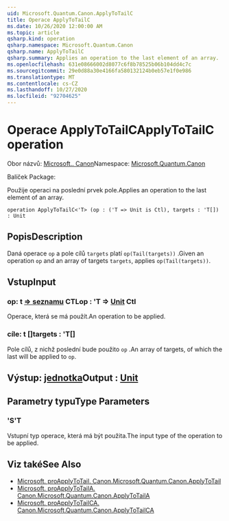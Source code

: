 ```yaml
---
uid: Microsoft.Quantum.Canon.ApplyToTailC
title: Operace ApplyToTailC
ms.date: 10/26/2020 12:00:00 AM
ms.topic: article
qsharp.kind: operation
qsharp.namespace: Microsoft.Quantum.Canon
qsharp.name: ApplyToTailC
qsharp.summary: Applies an operation to the last element of an array.
ms.openlocfilehash: 631e08666002d8077c6f8b78525b06b104dd4c7c
ms.sourcegitcommit: 29e0d88a30e4166fa580132124b0eb57e1f0e986
ms.translationtype: MT
ms.contentlocale: cs-CZ
ms.lasthandoff: 10/27/2020
ms.locfileid: "92704625"
---
```

# <a name="applytotailc-operation"></a><span data-ttu-id="82ada-102">Operace ApplyToTailC</span><span class="sxs-lookup"><span data-stu-id="82ada-102">ApplyToTailC operation</span></span>

<span data-ttu-id="82ada-103">Obor názvů: [Microsoft.. Canon](xref:Microsoft.Quantum.Canon)</span><span class="sxs-lookup"><span data-stu-id="82ada-103">Namespace: [Microsoft.Quantum.Canon](xref:Microsoft.Quantum.Canon)</span></span>

<span data-ttu-id="82ada-104">Balíček [](https://nuget.org/packages/)</span><span class="sxs-lookup"><span data-stu-id="82ada-104">Package: [](https://nuget.org/packages/)</span></span>


<span data-ttu-id="82ada-105">Použije operaci na poslední prvek pole.</span><span class="sxs-lookup"><span data-stu-id="82ada-105">Applies an operation to the last element of an array.</span></span>

```qsharp
operation ApplyToTailC<'T> (op : ('T => Unit is Ctl), targets : 'T[]) : Unit
```


## <a name="description"></a><span data-ttu-id="82ada-106">Popis</span><span class="sxs-lookup"><span data-stu-id="82ada-106">Description</span></span>

<span data-ttu-id="82ada-107">Daná operace `op` a pole cílů `targets` platí `op(Tail(targets))` .</span><span class="sxs-lookup"><span data-stu-id="82ada-107">Given an operation `op` and an array of targets `targets`, applies `op(Tail(targets))`.</span></span>

## <a name="input"></a><span data-ttu-id="82ada-108">Vstup</span><span class="sxs-lookup"><span data-stu-id="82ada-108">Input</span></span>

### <a name="op--t--unit-ctl"></a><span data-ttu-id="82ada-109">op: t [=> seznamu](xref:microsoft.quantum.lang-ref.unit) CTL</span><span class="sxs-lookup"><span data-stu-id="82ada-109">op : 'T => [Unit](xref:microsoft.quantum.lang-ref.unit) Ctl</span></span>

<span data-ttu-id="82ada-110">Operace, která se má použít.</span><span class="sxs-lookup"><span data-stu-id="82ada-110">An operation to be applied.</span></span>


### <a name="targets--t"></a><span data-ttu-id="82ada-111">cíle: t []</span><span class="sxs-lookup"><span data-stu-id="82ada-111">targets : 'T[]</span></span>

<span data-ttu-id="82ada-112">Pole cílů, z nichž poslední bude použito `op` .</span><span class="sxs-lookup"><span data-stu-id="82ada-112">An array of targets, of which the last will be applied to `op`.</span></span>



## <a name="output--unit"></a><span data-ttu-id="82ada-113">Výstup: [jednotka](xref:microsoft.quantum.lang-ref.unit)</span><span class="sxs-lookup"><span data-stu-id="82ada-113">Output : [Unit](xref:microsoft.quantum.lang-ref.unit)</span></span>



## <a name="type-parameters"></a><span data-ttu-id="82ada-114">Parametry typu</span><span class="sxs-lookup"><span data-stu-id="82ada-114">Type Parameters</span></span>

### <a name="t"></a><span data-ttu-id="82ada-115">'S</span><span class="sxs-lookup"><span data-stu-id="82ada-115">'T</span></span>

<span data-ttu-id="82ada-116">Vstupní typ operace, která má být použita.</span><span class="sxs-lookup"><span data-stu-id="82ada-116">The input type of the operation to be applied.</span></span>

## <a name="see-also"></a><span data-ttu-id="82ada-117">Viz také</span><span class="sxs-lookup"><span data-stu-id="82ada-117">See Also</span></span>

- [<span data-ttu-id="82ada-118">Microsoft. proApplyToTail. Canon.</span><span class="sxs-lookup"><span data-stu-id="82ada-118">Microsoft.Quantum.Canon.ApplyToTail</span></span>](xref:Microsoft.Quantum.Canon.ApplyToTail)
- [<span data-ttu-id="82ada-119">Microsoft. proApplyToTailA. Canon.</span><span class="sxs-lookup"><span data-stu-id="82ada-119">Microsoft.Quantum.Canon.ApplyToTailA</span></span>](xref:Microsoft.Quantum.Canon.ApplyToTailA)
- [<span data-ttu-id="82ada-120">Microsoft. proApplyToTailCA. Canon.</span><span class="sxs-lookup"><span data-stu-id="82ada-120">Microsoft.Quantum.Canon.ApplyToTailCA</span></span>](xref:Microsoft.Quantum.Canon.ApplyToTailCA)